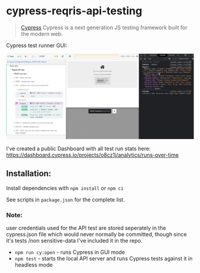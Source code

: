 # cypress-reqris-api-testing

> [Cypress](https://cypress.op) Cypress is a next generation JS testing framework built for the modern web.

Cypress test runner GUI: 

![API testing using Cypress](images/reqres.png)


I've created a public Dashboard with all test run stats here: https://dashboard.cypress.io/projects/o8cz1j/analytics/runs-over-time

## Installation:

Install dependencies with `npm install` or `npm ci`

See scripts in `package.json` for the complete list. 

### Note: 

user credentials used for the API test are stored seperately in the cypress.json file which would never normally be committed, though since it's tests /non sensitive-data I've included it in the repo. 

* `npm run cy:open` - runs Cypress in GUI mode
* `npm test` - starts the local API server and runs Cypress tests against it in headless mode
